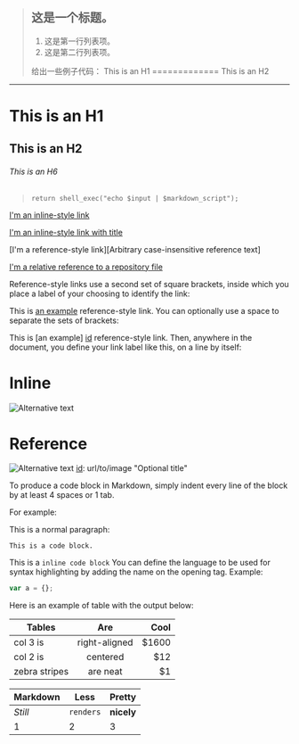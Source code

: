 <meta charset="utf-8" />

> ## 这是一个标题。
> 
> 1.   这是第一行列表项。
> 2.   这是第二行列表项。
> 
> 给出一些例子代码：
This is an H1
=============
This is an H2
-------------

# This is an H1
## This is an H2
###### This is an H6
>     return shell_exec("echo $input | $markdown_script");


[I'm an inline-style link](https://www.google.com)

[I'm an inline-style link with title](https://www.google.com "Google's Homepage")

[I'm a reference-style link][Arbitrary case-insensitive reference text]

[I'm a relative reference to a repository file](../blob/master/LICENSE)

Reference-style links use a second set of square brackets, inside which you place a label of your choosing to identify the link:

This is [an example][id] reference-style link.
You can optionally use a space to separate the sets of brackets:

This is [an example] [id] reference-style link.
Then, anywhere in the document, you define your link label like this, on a line by itself:

[id]: http://example.com/  "Optional Title Here"

# Inline
![Alternative text](/path/to/img.jpg "Optional title")

# Reference
![Alternative text][id]
[id]: url/to/image  "Optional title"


To produce a code block in Markdown, simply indent every line of the block by at least 4 spaces or 1 tab.

For example:

This is a normal paragraph:

    This is a code block.
    
This is a `inline code block`
You can define the language to be used for syntax highlighting by adding the name on the opening tag. Example:

```js
var a = {};
```

Here is an example of table with the output below:

| Tables        | Are           | Cool  |
| ------------- |:-------------:| -----:|
| col 3 is      | right-aligned | $1600 |
| col 2 is      | centered      |   $12 |
| zebra stripes | are neat      |    $1 |

Markdown | Less | Pretty
--- | --- | ---
*Still* | `renders` | **nicely**
1 | 2 | 3
